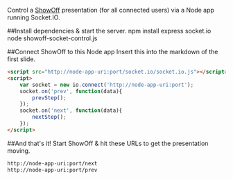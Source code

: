 Control a [ShowOff](https://github.com/schacon/showoff) presentation (for all connected users) via a Node app running Socket.IO. 

##Install dependencies & start the server.
    npm install express socket.io
	node showoff-socket-control.js

##Connect ShowOff to this Node app
Insert this into the markdown of the first slide.
```html
<script src="http://node-app-uri:port/socket.io/socket.io.js"></script>
<script>
	var socket = new io.connect('http://node-app-uri:port');
	socket.on('prev', function(data){
		prevStep();
	});
	socket.on('next', function(data){
		nextStep();
	});
</script>
```

##And that's it!
Start ShowOff & hit these URLs to get the presentation moving.
```html
http://node-app-uri:port/next
http://node-app-uri:port/prev
```